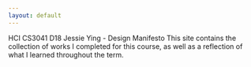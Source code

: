 ```yaml
---
layout: default
---
```


HCI CS3041 D18
Jessie Ying - Design Manifesto
This site contains the collection of works I completed for this course, as well as a reflection of what I learned throughout the term. 
